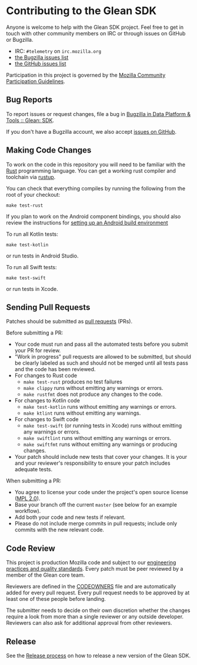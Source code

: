 # Contributing to the Glean SDK

Anyone is welcome to help with the Glean SDK project. Feel free to get in touch with other community members on IRC
or through issues on GitHub or Bugzilla.

- IRC: `#telemetry` on `irc.mozilla.org`
- [the Bugzilla issues list][bugzillalist]
- [the GitHub issues list](https://github.com/mozilla/glean/issues)

[bugzillalist]: https://bugzilla.mozilla.org/buglist.cgi?list_id=14844212&resolution=---&classification=Client%20Software&classification=Developer%20Infrastructure&classification=Components&classification=Server%20Software&classification=Other&query_format=advanced&bug_status=UNCONFIRMED&bug_status=NEW&bug_status=ASSIGNED&bug_status=REOPENED&component=Glean%3A%20SDK&product=Data%20Platform%20and%20Tools

Participation in this project is governed by the
[Mozilla Community Participation Guidelines](https://www.mozilla.org/en-US/about/governance/policies/participation/).

## Bug Reports

To report issues or request changes, file a bug in [Bugzilla in Data Platform & Tools :: Glean: SDK][newbugzilla].

If you don't have a Bugzilla account, we also accept [issues on GitHub](https://github.com/mozilla/glean/issues/new).

[newbugzilla]: https://bugzilla.mozilla.org/enter_bug.cgi?assigned_to=nobody%40mozilla.org&bug_ignored=0&bug_severity=normal&bug_status=NEW&cf_fission_milestone=---&cf_fx_iteration=---&cf_fx_points=---&cf_status_firefox65=---&cf_status_firefox66=---&cf_status_firefox67=---&cf_status_firefox_esr60=---&cf_status_thunderbird_esr60=---&cf_tracking_firefox65=---&cf_tracking_firefox66=---&cf_tracking_firefox67=---&cf_tracking_firefox_esr60=---&cf_tracking_firefox_relnote=---&cf_tracking_thunderbird_esr60=---&product=Data%20Platform%20and%20Tools&component=Glean%3A%20SDK&contenttypemethod=list&contenttypeselection=text%2Fplain&defined_groups=1&flag_type-203=X&flag_type-37=X&flag_type-41=X&flag_type-607=X&flag_type-721=X&flag_type-737=X&flag_type-787=X&flag_type-799=X&flag_type-800=X&flag_type-803=X&flag_type-835=X&flag_type-846=X&flag_type-855=X&flag_type-864=X&flag_type-916=X&flag_type-929=X&flag_type-930=X&flag_type-935=X&flag_type-936=X&flag_type-937=X&form_name=enter_bug&maketemplate=Remember%20values%20as%20bookmarkable%20template&op_sys=Unspecified&priority=P3&&rep_platform=Unspecified&status_whiteboard=%5Btelemetry%3Aglean-rs%3Am%3F%5D&target_milestone=---&version=unspecified

## Making Code Changes

To work on the code in this repository you will need to be familiar with
the [Rust](https://www.rust-lang.org/) programming language.
You can get a working rust compiler and toolchain via [rustup](https://rustup.rs/).

You can check that everything compiles by running the following from the
root of your checkout:

```
make test-rust
```

If you plan to work on the Android component bindings, you should also review
the instructions for [setting up an Android build environment](https://github.com/mozilla/glean/blob/master/docs/dev/setup-android-build-environment.md)

To run all Kotlin tests:

```
make test-kotlin
```

or run tests in Android Studio.

To run all Swift tests:

```
make test-swift
```

or run tests in Xcode.

## Sending Pull Requests

Patches should be submitted as [pull requests](https://help.github.com/articles/about-pull-requests/) (PRs).

Before submitting a PR:
- Your code must run and pass all the automated tests before you submit your PR for review.
- "Work in progress" pull requests are allowed to be submitted, but should be clearly labeled as such and should not be merged until all tests pass and the code has been reviewed.
- For changes to Rust code
  - `make test-rust` produces no test failures
  - `make clippy` runs without emitting any warnings or errors.
  - `make rustfmt` does not produce any changes to the code.
- For changes to Kotlin code
  - `make test-kotlin` runs without emitting any warnings or errors.
  - `make ktlint` runs without emitting any warnings.
- For changes to Swift code
  - `make test-swift` (or running tests in Xcode) runs without emitting any warnings or errors.
  - `make swiftlint` runs without emitting any warnings or errors.
  - `make swiftfmt` runs without emitting any warnings or producing changes.
- Your patch should include new tests that cover your changes. It is your and your reviewer's responsibility to ensure your patch includes adequate tests.

When submitting a PR:
- You agree to license your code under the project's open source license ([MPL 2.0](https://mozilla.org/MPL/2.0/)).
- Base your branch off the current `master` (see below for an example workflow).
- Add both your code and new tests if relevant.
- Please do not include merge commits in pull requests; include only commits with the new relevant code.

## Code Review

This project is production Mozilla code and subject to our
[engineering practices and quality standards](https://developer.mozilla.org/en-US/docs/Mozilla/Developer_guide/Committing_Rules_and_Responsibilities).
Every patch must be peer reviewed by a member of the Glean core team.

Reviewers are defined in the [CODEOWNERS](https://github.com/mozilla/glean/blob/master/.github/CODEOWNERS) file
and are automatically added for every pull request.
Every pull request needs to be approved by at least one of these people before landing.

The submitter needs to decide on their own discretion whether the changes require a look from more than a single reviewer or any outside developer.
Reviewers can also ask for additional approval from other reviewers.

## Release

See the [Release process](dev/cut-a-new-release.md) on how to release a new version of the Glean SDK.
